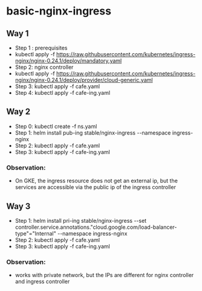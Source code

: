 # basic-nginx-ingress

## Way 1
* Step 1 : prerequisites
* kubectl apply -f https://raw.githubusercontent.com/kubernetes/ingress-nginx/nginx-0.24.1/deploy/mandatory.yaml
* Step 2: nginx controller
* kubectl apply -f https://raw.githubusercontent.com/kubernetes/ingress-nginx/nginx-0.24.1/deploy/provider/cloud-generic.yaml
* Step 3: kubectl apply -f cafe.yaml
* Step 4: kubectl apply -f cafe-ing.yaml

## Way 2
* Step 0: kubectl create -f ns.yaml 
* Step 1: helm install pub-ing stable/nginx-ingress --namespace ingress-nginx
* Step 2: kubectl apply -f cafe.yaml
* Step 3: kubectl apply -f cafe-ing.yaml
### Observation:
* On GKE, the ingress resource does not get an external ip, but the services are accessible via the public ip of the ingress controller

## Way 3
* Step 1: helm install pri-ing stable/nginx-ingress --set controller.service.annotations."cloud\.google\.com/load-balancer-type"="Internal" --namespace ingress-nginx
* Step 2: kubectl apply -f cafe.yaml
* Step 3: kubectl apply -f cafe-ing.yaml
### Observation:
* works with private network, but the IPs are different for nginx controller and ingress controller